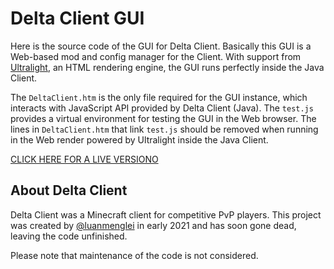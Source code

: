 # Delta Client GUI
Here is the source code of the GUI for Delta Client. Basically this GUI is a Web-based mod and config manager for the Client. With support from [Ultralight](https://github.com/ultralight-ux/Ultralight), an HTML rendering engine, the GUI runs perfectly inside the Java Client.

The `DeltaClient.htm` is the only file required for the GUI instance, which interacts with JavaScript API provided by Delta Client (Java). The `test.js` provides a virtual environment for testing the GUI in the Web browser. The lines in `DeltaClient.htm` that link `test.js` should be removed when running in the Web render powered by Ultralight inside the Java Client.

[CLICK HERE FOR A LIVE VERSIONO](https://travindreek.github.io/DeltaClientGUI/DeltaClient.htm)

## About Delta Client
Delta Client was a Minecraft client for competitive PvP players. This project was created by [@luanmenglei](https://github.com/luanmenglei) in early 2021 and has soon gone dead, leaving the code unfinished.

Please note that maintenance of the code is not considered.
